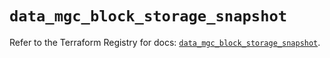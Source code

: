 # `data_mgc_block_storage_snapshot`

Refer to the Terraform Registry for docs: [`data_mgc_block_storage_snapshot`](https://registry.terraform.io/providers/magalucloud/mgc/0.39.0/docs/data-sources/block_storage_snapshot).
